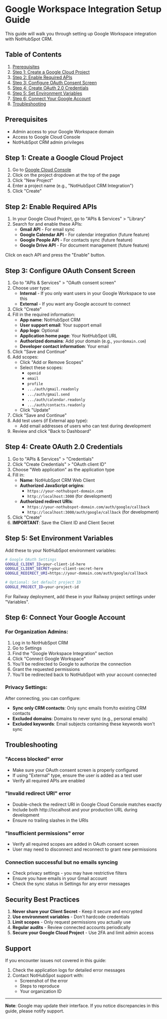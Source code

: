 # Google Workspace Integration Setup Guide

This guide will walk you through setting up Google Workspace integration with NotHubSpot CRM.

## Table of Contents
1. [Prerequisites](#prerequisites)
2. [Step 1: Create a Google Cloud Project](#step-1-create-a-google-cloud-project)
3. [Step 2: Enable Required APIs](#step-2-enable-required-apis)
4. [Step 3: Configure OAuth Consent Screen](#step-3-configure-oauth-consent-screen)
5. [Step 4: Create OAuth 2.0 Credentials](#step-4-create-oauth-20-credentials)
6. [Step 5: Set Environment Variables](#step-5-set-environment-variables)
7. [Step 6: Connect Your Google Account](#step-6-connect-your-google-account)
8. [Troubleshooting](#troubleshooting)

## Prerequisites

- Admin access to your Google Workspace domain
- Access to Google Cloud Console
- NotHubSpot CRM admin privileges

## Step 1: Create a Google Cloud Project

1. Go to [Google Cloud Console](https://console.cloud.google.com/)
2. Click on the project dropdown at the top of the page
3. Click "New Project"
4. Enter a project name (e.g., "NotHubSpot CRM Integration")
5. Click "Create"

## Step 2: Enable Required APIs

1. In your Google Cloud Project, go to "APIs & Services" > "Library"
2. Search for and enable these APIs:
   - **Gmail API** - For email sync
   - **Google Calendar API** - For calendar integration (future feature)
   - **Google People API** - For contacts sync (future feature)
   - **Google Drive API** - For document management (future feature)

Click on each API and press the "Enable" button.

## Step 3: Configure OAuth Consent Screen

1. Go to "APIs & Services" > "OAuth consent screen"
2. Choose user type:
   - **Internal** - If you only want users in your Google Workspace to use this
   - **External** - If you want any Google account to connect
3. Click "Create"
4. Fill in the required information:
   - **App name**: NotHubSpot CRM
   - **User support email**: Your support email
   - **App logo**: Optional
   - **Application home page**: Your NotHubSpot URL
   - **Authorized domains**: Add your domain (e.g., `yourdomain.com`)
   - **Developer contact information**: Your email
5. Click "Save and Continue"
6. Add scopes:
   - Click "Add or Remove Scopes"
   - Select these scopes:
     - `openid`
     - `email`
     - `profile`
     - `.../auth/gmail.readonly`
     - `.../auth/gmail.send`
     - `.../auth/calendar.readonly`
     - `.../auth/contacts.readonly`
   - Click "Update"
7. Click "Save and Continue"
8. Add test users (if External app type):
   - Add email addresses of users who can test during development
9. Review and click "Back to Dashboard"

## Step 4: Create OAuth 2.0 Credentials

1. Go to "APIs & Services" > "Credentials"
2. Click "Create Credentials" > "OAuth client ID"
3. Choose "Web application" as the application type
4. Fill in:
   - **Name**: NotHubSpot CRM Web Client
   - **Authorized JavaScript origins**: 
     - `https://your-nothubspot-domain.com`
     - `http://localhost:3000` (for development)
   - **Authorized redirect URIs**:
     - `https://your-nothubspot-domain.com/auth/google/callback`
     - `http://localhost:3000/auth/google/callback` (for development)
5. Click "Create"
6. **IMPORTANT**: Save the Client ID and Client Secret

## Step 5: Set Environment Variables

Add these to your NotHubSpot environment variables:

```bash
# Google OAuth Settings
GOOGLE_CLIENT_ID=your-client-id-here
GOOGLE_CLIENT_SECRET=your-client-secret-here
GOOGLE_REDIRECT_URI=https://your-domain.com/auth/google/callback

# Optional: Set default project ID
GOOGLE_PROJECT_ID=your-project-id
```

For Railway deployment, add these in your Railway project settings under "Variables".

## Step 6: Connect Your Google Account

### For Organization Admins:
1. Log in to NotHubSpot CRM
2. Go to Settings
3. Find the "Google Workspace Integration" section
4. Click "Connect Google Workspace"
5. You'll be redirected to Google to authorize the connection
6. Grant the requested permissions
7. You'll be redirected back to NotHubSpot with your account connected

### Privacy Settings:
After connecting, you can configure:
- **Sync only CRM contacts**: Only sync emails from/to existing CRM contacts
- **Excluded domains**: Domains to never sync (e.g., personal emails)
- **Excluded keywords**: Email subjects containing these keywords won't sync

## Troubleshooting

### "Access blocked" error
- Make sure your OAuth consent screen is properly configured
- If using "External" type, ensure the user is added as a test user
- Verify all required APIs are enabled

### "Invalid redirect URI" error
- Double-check the redirect URI in Google Cloud Console matches exactly
- Include both http://localhost and your production URL during development
- Ensure no trailing slashes in the URIs

### "Insufficient permissions" error
- Verify all required scopes are added in OAuth consent screen
- User may need to disconnect and reconnect to grant new permissions

### Connection successful but no emails syncing
- Check privacy settings - you may have restrictive filters
- Ensure you have emails in your Gmail account
- Check the sync status in Settings for any error messages

## Security Best Practices

1. **Never share your Client Secret** - Keep it secure and encrypted
2. **Use environment variables** - Don't hardcode credentials
3. **Limit scopes** - Only request permissions you actually use
4. **Regular audits** - Review connected accounts periodically
5. **Secure your Google Cloud Project** - Use 2FA and limit admin access

## Support

If you encounter issues not covered in this guide:
1. Check the application logs for detailed error messages
2. Contact NotHubSpot support with:
   - Screenshot of the error
   - Steps to reproduce
   - Your organization ID

---

**Note**: Google may update their interface. If you notice discrepancies in this guide, please notify support.